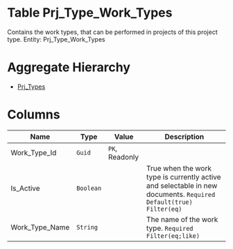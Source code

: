 # Table Prj_Type_Work_Types

Contains the work types, that can be performed in projects of this project type. Entity: Prj_Type_Work_Types

# Aggregate Hierarchy

* [Prj_Types](Prj_Types.md)

# Columns

| Name | Type | Value | Description |
| - | - | - | --- |
|Work_Type_Id|`Guid`|`PK`, Readonly||
|Is_Active|`Boolean`||True when the work type is currently active and selectable in new documents. `Required` `Default(true)` `Filter(eq)` |
|Work_Type_Name|`String`||The name of the work type. `Required` `Filter(eq;like)` |
